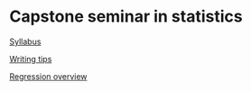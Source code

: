 
Capstone seminar in statistics
==============================

[Syllabus](syllabus.md)

[Writing tips](topics/writing_tips.md)

[Regression overview](topics/regression_overview.md)

